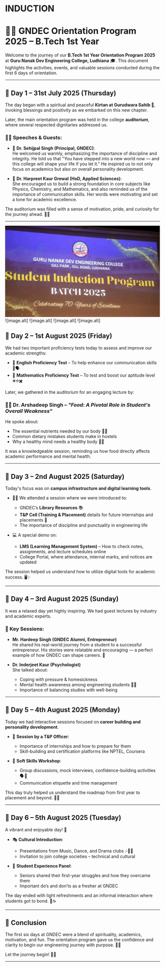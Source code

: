 # INDUCTION
# 👨‍🎓 GNDEC Orientation Program 2025 – B.Tech 1st Year

Welcome to the journey of our **B.Tech 1st Year Orientation Program 2025** at **Guru Nanak Dev Engineering College, Ludhiana** 🎓. This document highlights the activities, events, and valuable sessions conducted during the first 6 days of orientation.

---

## 📅 Day 1 – 31st July 2025 (Thursday)

The day began with a spiritual and peaceful **Kirtan at Gurudwara Sahib 🕌**, invoking blessings and positivity as we embarked on this new chapter.

Later, the main orientation program was held in the college **auditorium**, where several respected dignitaries addressed us.

### 👨‍🏫 Speeches & Guests:
- 🎤 **Dr. Sehijpal Singh (Principal, GNDEC)**:  
  He welcomed us warmly, emphasizing the importance of discipline and integrity. He told us that "You have stepped into a new world now — and this college will shape your life if you let it." He inspired us to not only focus on academics but also on overall personality development.

- 🎤 **Dr. Harpreet Kaur Grewal (HoD, Applied Sciences)**:  
  She encouraged us to build a strong foundation in core subjects like Physics, Chemistry, and Mathematics, and also reminded us of the importance of communication skills. Her words were motivating and set a tone for academic excellence.

The auditorium was filled with a sense of motivation, pride, and curiosity for the journey ahead. 🏫✨

---
![image.alt](https://github.com/vikashkumar7777/INDUCTION/blob/6b79997fe546b8809f07e63426a731c097386501/induction_1.jpg)
![image.alt]
![image.alt]
![image.alt]
![image.alt]
## 📅 Day 2 – 1st August 2025 (Friday)

We had two important proficiency tests today to assess and improve our academic strengths:

- 📝 **English Proficiency Test** – To help enhance our communication skills 📖🗣️
- 🧠 **Mathematics Proficiency Test** – To test and boost our aptitude level ➕➗✖️

Later, we gathered in the auditorium for an engaging lecture by:

### 👨‍⚕️ Dr. Arshadeep Singh – *"Food: A Pivotal Role in Student's Overall Weakness"*

He spoke about:
- The essential nutrients needed by our body 🍎🥦
- Common dietary mistakes students make in hostels
- Why a healthy mind needs a healthy body 💪🧠

It was a knowledgeable session, reminding us how food directly affects academic performance and mental health.

---

## 📅 Day 3 – 2nd August 2025 (Saturday)

Today's focus was on **campus infrastructure and digital learning tools**.

- 🧑‍🏫 We attended a session where we were introduced to:
  - GNDEC’s **Library Resources** 📚
  - **T&P Cell (Training & Placement)** details for future internships and placements 💼
  - The importance of discipline and punctuality in engineering life

- 💻 A special demo on:
  - **LMS (Learning Management System)** – How to check notes, assignments, and lecture schedules online
  - College Portal, where attendance, internal marks, and notices are updated

The session helped us understand how to utilize digital tools for academic success. 🖥️✨

---

## 📅 Day 4 – 3rd August 2025 (Sunday)

It was a relaxed day yet highly inspiring. We had guest lectures by industry and academic experts.

### 🎤 Key Sessions:
- **Mr. Hardeep Singh (GNDEC Alumni, Entrepreneur)**  
  He shared his real-world journey from a student to a successful entrepreneur. His stories were relatable and encouraging — a perfect example of how GNDEC can shape careers. 🚀

- **Dr. Inderjeet Kaur (Psychologist)**  
  She talked about:
  - Coping with pressure & homesickness
  - Mental health awareness among engineering students 🧠💬
  - Importance of balancing studies with well-being

---

## 📅 Day 5 – 4th August 2025 (Monday)

Today we had interactive sessions focused on **career building and personality development**.

- 👔 **Session by a T&P Officer**:
  - Importance of internships and how to prepare for them
  - Skill-building and certification platforms like NPTEL, Coursera

- 🎤 **Soft Skills Workshop**:
  - Group discussions, mock interviews, confidence-building activities 🗣️🤝
  - Communication etiquette and time management

This day truly helped us understand the roadmap from first year to placement and beyond. 💼🎯

---

## 📅 Day 6 – 5th August 2025 (Tuesday)

A vibrant and enjoyable day! 🌈

- 🎭 **Cultural Introduction**:
  - Presentations from Music, Dance, and Drama clubs 🎶🕺🎤
  - Invitation to join college societies – technical and cultural

- 📢 **Student Experience Panel**:
  - Seniors shared their first-year struggles and how they overcame them
  - Important do’s and don’ts as a fresher at GNDEC

The day ended with light refreshments and an informal interaction where students got to bond. 🍪☕

---

## 🙏 Conclusion

The first six days at GNDEC were a blend of spirituality, academics, motivation, and fun. The orientation program gave us the confidence and clarity to begin our engineering journey with purpose. 🚀📘

Let the journey begin! 🔧💡

---
